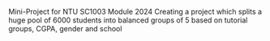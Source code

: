 Mini-Project for NTU SC1003 Module 2024
Creating a project which splits a huge pool of 6000 students into balanced groups of 5 based on tutorial groups, CGPA, gender and school
